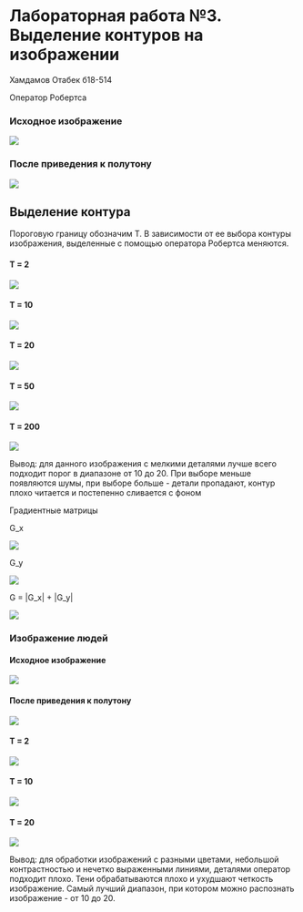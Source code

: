 # Лабораторная работа №3. Выделение контуров на изображении

Хамдамов Отабек б18-514

Оператор Робертса

### Исходное изображение

![](images/2.jpg)


### После приведения к полутону

![](images/2_s.png)



## Выделение контура

Пороговую границу обозначим T. В зависимости от ее выбора контуры изображения, выделенные с помощью оператора Робертса меняются.

#### T = 2

![](result_images/2_t2.png)


#### T = 10
![](result_images/2_t10.png)

#### T = 20
![](result_images/2_t20.png)


#### T = 50
![](result_images/2_t50.png)


#### T = 200
![](result_images/2_t200.png)


Вывод: для данного изображения с мелкими деталями лучше всего подходит порог в диапазоне от 10 до 20. При выборе меньше появляются шумы, при выборе больше - детали пропадают, контур плохо читается и постепенно сливается с фоном

Градиентные матрицы

G_x


![](result_images/GX.png)



G_y


![](result_images/GX.png)




G = |G_x| + |G_y|


![](result_images/G.png)




### Изображение людей

#### Исходное изображение
![](images/people.jpg)


#### После приведения к полутону

![](images/people_s.png)

#### T = 2

![](result_images/people_t2.png)


#### T = 10
![](result_images/people_t10.png)

#### T = 20
![](result_images/people_t20.png)


 Вывод: для обработки изображений с разными цветами, небольшой контрастностью и нечетко выраженными линиями, деталями оператор подходит плохо. Тени обрабатываются плохо и ухудшают четкость изображение. Самый лучший диапазон, при котором можно распознать изображение - от 10 до 20.
